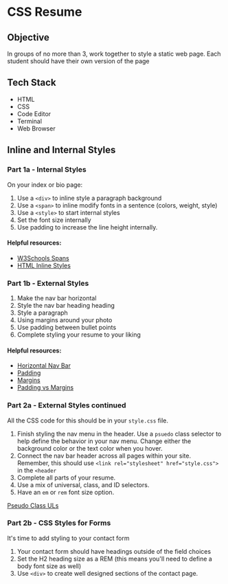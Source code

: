 # CSS Resume

## Objective

In groups of no more than 3, work together to style a static web page. Each student should have their own version of the page

## Tech Stack

* HTML
* CSS
* Code Editor
* Terminal
* Web Browser

## Inline and Internal Styles

### Part 1a - Internal Styles

On your index or bio page:

1. Use a `<div>` to inline style a paragraph background
2. Use a `<span>` to inline modify fonts in a sentence (colors, weight, style)
3. Use a `<style>` to start internal styles
4. Set the font size internally
5. Use padding to increase the line height internally.

#### Helpful resources:

* [W3Schools Spans](https://www.w3schools.com/html/html_blocks.asp)
* [HTML Inline Styles](https://www.w3schools.com/html/html_css.asp)

### Part 1b - External Styles
1. Make the nav bar horizontal
2. Style the nav bar heading heading
3. Style a paragraph
4. Using margins around your photo
5. Use padding between bullet points
6. Complete styling your resume to your liking

#### Helpful resources:

* [Horizontal Nav Bar](https://www.w3schools.com/css/css_navbar_horizontal.asp)
* [Padding](https://www.w3schools.com/css/css_padding.asp)
* [Margins](https://www.w3schools.com/css/css_margin.asp)
* [Padding vs Margins](https://blog.hubspot.com/website/css-margin-vs-padding#:~:text=What's%20the%20Difference%20Between%20Margin,and%20the%20content%20inside%20it.&text=In%20creating%20the%20gap%2C%20the,the%20border%20of%20an%20element.)


### Part 2a - External Styles continued
All the CSS code for this should be in your `style.css` file. 

1. Finish styling the nav menu in the header. Use a `psuedo` class selector to help define the behavior in your nav menu. Change either the background color or the text color when you hover. 
2. Connect the nav bar header across all pages within your site. Remember, this should use  `<link rel="stylesheet" href="style.css">` in the `<header`
3. Complete all parts of your resume.
4. Use a mix of universal, class, and ID selectors.
5. Have an `em` or `rem` font size option.

[Pseudo Class ULs](https://www.w3schools.com/css/css_pseudo_classes.asp)


### Part 2b - CSS Styles for Forms
It's time to add styling to your contact form

1. Your contact form should have headings outside of the field choices
2. Set the H2 heading size as a REM (this means you'll need to define a body font size as well)
3. Use `<div>` to create well designed sections of the contact page.
